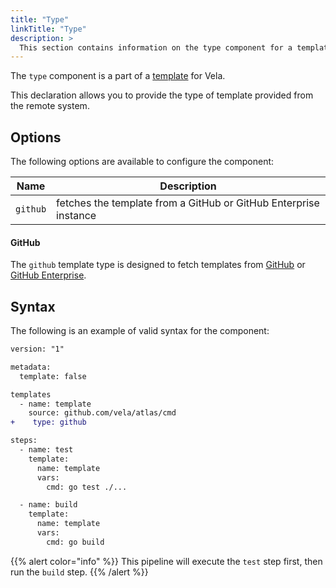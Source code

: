 ```yaml
---
title: "Type"
linkTitle: "Type"
description: >
  This section contains information on the type component for a template.
---
```


The `type` component is a part of a [template](/docs/usage/concepts/pipeline/templates) for Vela.

This declaration allows you to provide the type of template provided from the remote system.

## Options

The following options are available to configure the component:

| Name     | Description                                                      |
| -------- | ---------------------------------------------------------------- |
| `github` | fetches the template from a GitHub or GitHub Enterprise instance |

#### GitHub

The `github` template type is designed to fetch templates from [GitHub](https://github.com) or [GitHub Enterprise](https://github.com/enterprise).

## Syntax

The following is an example of valid syntax for the component:

```diff
version: "1"

metadata:
  template: false

templates
  - name: template
    source: github.com/vela/atlas/cmd
+    type: github

steps:
  - name: test
    template:
      name: template
      vars:
        cmd: go test ./...

  - name: build
    template:
      name: template
      vars:
        cmd: go build
```

{{% alert color="info" %}}
This pipeline will execute the `test` step first, then run the `build` step.
{{% /alert %}}

